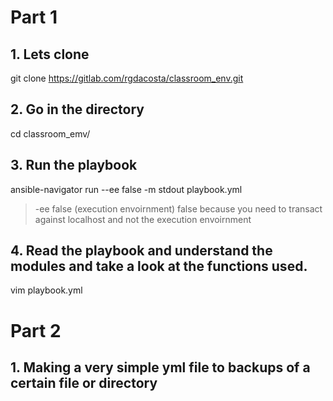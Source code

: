 # Part 1
## 1. Lets clone 
git clone https://gitlab.com/rgdacosta/classroom_env.git

## 2. Go in the directory
cd classroom_emv/

## 3. Run the playbook
ansible-navigator run --ee false -m stdout playbook.yml

> -ee false (execution envoirnment) false because you need to transact against localhost and not the execution envoirnment

## 4. Read the playbook and understand the modules and take a look at the functions used.
vim playbook.yml

# Part 2
## 1. Making a very simple yml file to backups of a certain file or directory

